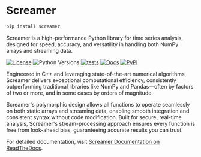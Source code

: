 # Screamer


```bash
pip install screamer
```


Screamer is a high-performance Python library for time series analysis, designed for speed, 
accuracy, and versatility in handling both NumPy arrays and streaming data. 


[![License](https://img.shields.io/pypi/l/screamer?color=#28A745)](https://github.com/quantfinlib/screamer/blob/main/LICENSE)
![Python Versions](https://img.shields.io/pypi/pyversions/screamer)
[![tests](https://github.com/quantfinlib/screamer/actions/workflows/test.yml/badge.svg)](https://github.com/quantfinlib/screamer/actions/workflows/test.yml)
[![Docs](https://readthedocs.org/projects/screamer/badge/?version=latest)](https://screamer.readthedocs.io/en/latest/?badge=latest) 
[![PyPI](https://img.shields.io/pypi/v/screamer)](https://pypi.org/project/screamer/)


Engineered in C++ and leveraging state-of-the-art numerical algorithms, Screamer delivers 
exceptional computational efficiency, consistently outperforming traditional libraries 
like NumPy and Pandas—often by factors of two or more, and in some cases by orders of magnitude. 

Screamer's polymorphic design allows all functions to operate seamlessly on both static arrays
and streaming data, enabling smooth integration and consistent syntax without code modification. 
Built for secure, real-time analysis, Screamer's stream-processing approach ensures every 
function is free from look-ahead bias, guaranteeing accurate results you can trust.

For detailed documentation, visit [Screamer Documentation on ReadTheDocs](https://screamer.readthedocs.io/en/latest/).
